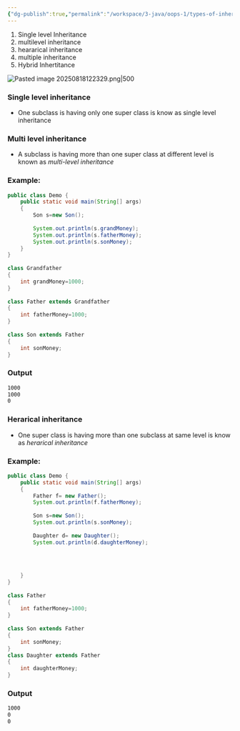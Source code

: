 ```yaml
---
{"dg-publish":true,"permalink":"/workspace/3-java/oops-1/types-of-inheritance/","noteIcon":""}
---
```



1) Single level Inheritance
2) multilevel inheritance
3) heararical inheritance
4) multiple inheritance
5) Hybrid Inhertitance

![Pasted image 20250818122329.png|500](/img/user/Pasted%20image%2020250818122329.png)


### Single level inheritance

- One subclass is having only one super class is know as single level inheritance

### Multi level inheritance

- A subclass is having more than one super class at different level is known as *multi-level inheritance*

### Example:

```java
public class Demo {  
    public static void main(String[] args)   
    {  
        Son s=new Son();  
  
        System.out.println(s.grandMoney);  
        System.out.println(s.fatherMoney);
        System.out.println(s.sonMoney);   
    }  
}  
  
class Grandfather  
{  
    int grandMoney=1000;  
}  
  
class Father extends Grandfather  
{  
    int fatherMoney=1000;  
}  
  
class Son extends Father  
{  
    int sonMoney;  
}
```

### Output

```css
1000
1000
0
```


### Herarical inheritance

- One super class is having more than one subclass at same level is know as *herarical inheritance*

### Example:

```java
public class Demo {  
    public static void main(String[] args)  
    {  
        Father f= new Father();  
        System.out.println(f.fatherMoney);  
  
        Son s=new Son();  
        System.out.println(s.sonMoney);  
  
        Daughter d= new Daughter();  
        System.out.println(d.daughterMoney);  
  
          
  
  
    }  
}  
  
class Father  
{  
    int fatherMoney=1000;  
}  
  
class Son extends Father  
{  
    int sonMoney;  
}  
class Daughter extends Father  
{  
    int daughterMoney;  
}
```

### Output

```css
1000
0
0
```

